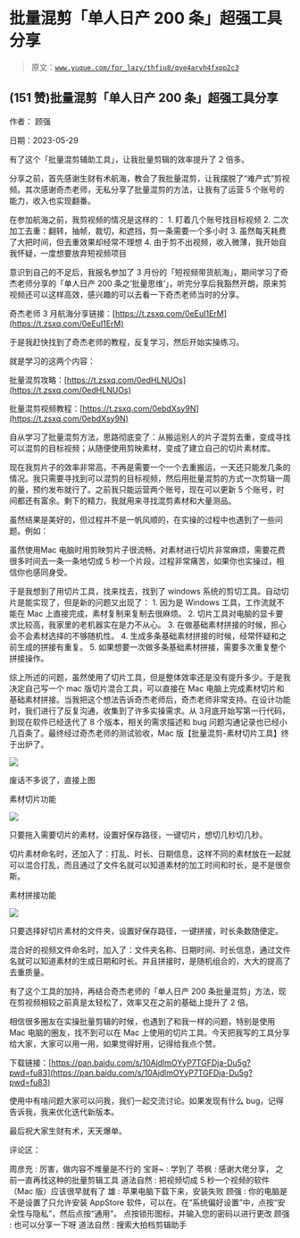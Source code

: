 # 批量混剪「单人日产 200 条」超强工具分享

> 原文：[`www.yuque.com/for_lazy/thfiu8/qye4arvh4fxpp2c3`](https://www.yuque.com/for_lazy/thfiu8/qye4arvh4fxpp2c3)



## (151 赞)批量混剪「单人日产 200 条」超强工具分享 

作者： 顾强 

日期：2023-05-29 

有了这个「批量混剪辅助工具」，让我批量剪辑的效率提升了 2 倍多。 

分享之前，首先感谢生财有术航海，教会了我批量混剪，让我摆脱了“难产式”剪视频。其次感谢奇杰老师，无私分享了批量混剪的方法，让我有了运营 5 个账号的能力，收入也实现翻番。 

在参加航海之前，我剪视频的情况是这样的： <ne-oli index-type="0">1.  盯着⼏个账号找⽬标视频 <ne-oli index-type="0">2.  二次加工去重：翻转，抽帧，裁切，和遮挡，剪一条需要一个多小时 <ne-oli index-type="0">3.  虽然每天耗费了大把时间，但去重效果却经常不理想 <ne-oli index-type="0">4.  由于剪不出视频，收入微薄，我开始自我怀疑，一度想要放弃短视频项目 

意识到自己的不足后，我报名参加了 3 月份的「短视频带货航海」，期间学习了奇杰老师分享的「单人日产 200 条之‘批量思维’」，听完分享后我豁然开朗，原来剪视频还可以这样高效，感兴趣的可以去看一下奇杰老师当时的分享。 

奇杰老师 3 月航海分享链接：[https://t.zsxq.com/0eEuI1ErM](https://t.zsxq.com/0eEuI1ErM) 

于是我赶快找到了奇杰老师的教程，反复学习，然后开始实操练习。 

就是学习的这两个内容： 

批量混剪攻略：[https://t.zsxq.com/0edHLNUOs](https://t.zsxq.com/0edHLNUOs) 

批量混剪视频教程：[https://t.zsxq.com/0ebdXsy9N](https://t.zsxq.com/0ebdXsy9N) 

⾃从学习了批量混剪⽅法，思路彻底变了：从搬运别⼈的⽚⼦混剪去重，变成寻找可以混剪的⽬标视频；从随便使用剪映素材，变成了建立自己的切⽚素材库。 

现在我剪⽚⼦的效率⾮常⾼，不再是需要一个一个去重搬运，⼀天还只能发⼏条的情况。我只需要寻找到可以混剪的⽬标视频，然后⽤批量混剪的⽅式⼀次剪辑⼀周的量，预约发布就⾏了。之前我只能运营两个账号，现在可以更新 5 个账号，时间都还有富余。剩下的精⼒，我就用来寻找混剪素材和⼤量测品。 

虽然结果是美好的，但过程并不是一帆风顺的，在实操的过程中也遇到了⼀些问题。例如： 

虽然使⽤Mac 电脑时⽤剪映剪⽚⼦很流畅，对素材进⾏切⽚⾮常麻烦，需要花费很多时间去⼀条⼀条地切成 5 秒⼀个⽚段，过程非常痛苦，如果你也实操过，相信你也感同身受。 

于是我想到了用切片工具，找来找去，找到了 windows 系统的剪切⼯具。自动切片是能实现了，但是新的问题又出现了： <ne-oli index-type="0">1.  因为是 Windows 工具，⼯作流就不能在 Mac 上直接完成，素材复制来复制去很麻烦。 <ne-oli index-type="0">2.  切片工具对电脑的显卡要求比较高，我家⾥的⽼机器实在是⼒不从⼼。 <ne-oli index-type="0">3.  在做基础素材拼接的时候，担⼼会不会素材选择的不够随机性。 <ne-oli index-type="0">4.  ⽣成多条基础素材拼接的时候，经常怀疑和之前⽣成的拼接有重复。 <ne-oli index-type="0">5.  如果想要一次做多条基础素材拼接，需要多次重复整个拼接操作。 

综上所述的问题，虽然使用了切片工具，但是整体效率还是没有提升多少。于是我决定⾃⼰写⼀个 mac 版切片混合⼯具，可以直接在 Mac 电脑上完成素材切⽚和基础素材拼接。当我把这个想法告诉奇杰老师后，奇杰老师非常支持。在设计功能时，我们进⾏了反复沟通，收集到了许多实操需求。从 3⽉底开始写第⼀⾏代码，到现在软件已经迭代了 8 个版本，相关的需求描述和 bug 问题沟通记录也已经⼩⼏百条了。最终经过奇杰⽼师的测试验收，Mac 版【批量混剪-素材切片工具】终于出炉了。 

![](img/f6f3e2e048265e61f4d44075334da06d.png) 

废话不多说了，直接上图 

素材切片功能 

![](img/5fa0ed0a868d463610205a46c592088d.png) 

只要拖入需要切片的素材，设置好保存路径，一键切片，想切几秒切几秒。 

切片素材命名时，还加入了：打乱、时长、日期信息，这样不同的素材放在一起就可以混合打乱，而且通过了文件名就可以知道素材的加工时间和时长，是不是很奈斯。 

素材拼接功能 

![](img/88c0acadd24018ab41a89e7de1f5f5b1.png) 

只要选择好切片素材的文件夹，设置好保存路径，一键拼接，时长条数随便定。 

混合好的视频文件命名时，加入了：文件夹名称、日期时间、时长信息，通过文件名就可以知道素材的生成日期和时长。并且拼接时，是随机组合的，大大的提高了去重质量。 

有了这个工具的加持，再结合奇杰老师的「单人日产 200 条批量混剪」方法，现在剪视频相较之前真是太轻松了，效率又在之前的基础上提升了 2 倍。 

相信很多圈友在实操批量剪辑的时候，也遇到了和我一样的问题，特别是使用 Mac 电脑的圈友，找不到可以在 Mac 上使用的切片工具。今天把我写的工具分享给大家，大家可以用一用，如果觉得好用，记得给我点个赞。 

下载链接：[https://pan.baidu.com/s/10AjdlmOYyP7TGFDja-Du5g?pwd=fu83](https://pan.baidu.com/s/10AjdlmOYyP7TGFDja-Du5g?pwd=fu83) 

使用中有啥问题大家可以问我，我们一起交流讨论。如果发现有什么 bug，记得告诉我，我来优化迭代新版本。 

最后祝大家⽣财有术，天天爆单。 

评论区： 

周彦充 : 厉害，做内容不堆量是不行的 宝哥~ : 学到了 苓枫 : 感谢大佬分享， 之前一直再找这种的批量剪辑工具 道法自然 : 把视频切成 5 秒一个视频的软件（Mac 版）应该很早就有了 雄 : 苹果电脑下载下来，安装失败 顾强 : 你的电脑是不是设置了只允许安装 AppStore 软件，可以在。在“系统偏好设置”中，点按“安全性与隐私”，然后点按“通用”。 点按锁形图标，并输入您的密码以进行更改 顾强 : 也可以分享一下呀 道法自然 : 搜索大拍档剪辑助手